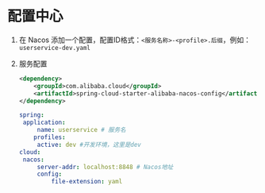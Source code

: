 # 配置中心

1. 在 Nacos 添加一个配置，配置ID格式：`<服务名称>-<profile>.后缀`，例如：`userservice-dev.yaml`

2. 服务配置

   ```xml
   <dependency>
       <groupId>com.alibaba.cloud</groupId>
       <artifactId>spring-cloud-starter-alibaba-nacos-config</artifactId>
   </dependency>
   ```

   ```yaml
   spring:
   	application:
   		name: userservice # 服务名
       profiles:
       	active: dev #开发环境，这里是dev
   cloud:
   	nacos:
   		server-addr: localhost:8848 # Nacos地址
   		config:
   			file-extension: yaml
   
   ```

   
